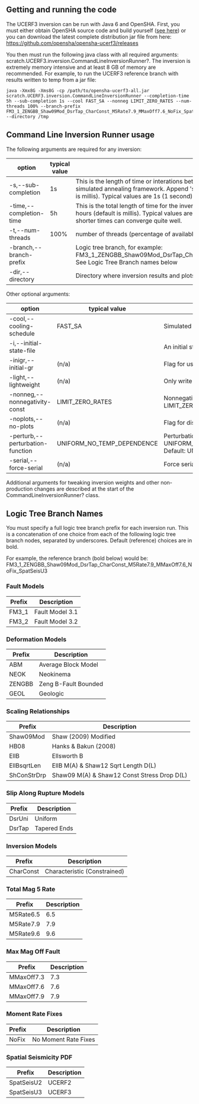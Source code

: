 ## Getting and running the code

The UCERF3 inversion can be run with Java 6 and OpenSHA. First, you must either obtain OpenSHA source code and build yourself ([see here](https://opensha.org/Developers)) or you can download the latest complete distribution jar file from here: ​https://github.com/opensha/opensha-ucerf3/releases

You then must run the following java class with all required arguments: scratch.UCERF3.inversion.CommandLineInversionRunner?. The inversion is extremely memory intensive and at least 8 GB of memory are recommended. For example, to run the UCERF3 reference branch with results written to temp from a jar file:

```
java -Xmx8G -Xms8G -cp /path/to/opensha-ucerf3-all.jar scratch.UCERF3.inversion.CommandLineInversionRunner --completion-time 5h --sub-completion 1s --cool FAST_SA --nonneg LIMIT_ZERO_RATES --num-threads 100% --branch-prefix FM3_1_ZENGBB_Shaw09Mod_DsrTap_CharConst_M5Rate7.9_MMaxOff7.6_NoFix_SpatSeisU3 --directory /tmp
```

## Command Line Inversion Runner usage

The following arguments are required for any inversion:

| option  | typical value  | description |
| --- | --- | --- |
| -s,--sub-completion | 1s | This is the length of time or interations between synchronization between threads in the parallel simulated annealing framework. Append 's' for secionds, 'm' for minutes, 'h' for hours (default is millis). Typical values are 1s (1 second) |
| -time,--completion-time | 5h | This is the total length of time for the inversion. Append 's' for secionds, 'm' for minutes, 'h' for hours (default is millis). Typical values are 5h (5 hours) to ensure good convergence, although shorter times can converge quite well. |
| -t,--num-threads | 100% | number of threads (percentage of available can also be specified, for example, '50%') |
| -branch,--branch-prefix |  | Logic tree branch, for example: FM3_1_ZENGBB_Shaw09Mod_DsrTap_CharConst_M5Rate7.9_MMaxOff7.6_NoFix_SpatSeisU3. See Logic Tree Branch names below |
| -dir,--directory |  | Directory where inversion results and plots should be written |

Other optional arguments:

| option  | typical value  | description |
| --- | --- | --- |
| -cool,--cooling-schedule | FAST_SA | Simulated annealing cooling schedule. One of: CLASSICAL_SA,FAST_SA,VERYFAST_SA,LINEAR. Default: FAST_SA |
| -i,--initial-state-file |  | An initial state for the inversion can be supplied (default is all zeros). It must have already had any waterlevel subtracted. |
| -inigr,--initial-gr | (n/a) | Flag for using a GR starting model. |
| -light,--lightweight | (n/a) | Only write out a bin file for the solution. Leave the rup set file if the prefix indicates run 0. |
| -nonneg,--nonnegativity-const | LIMIT_ZERO_RATES | Nonnegativity constraint. One of: TRY_ZERO_RATES_OFTEN,LIMIT_ZERO_RATES,PREVENT_ZERO _RATES. Default: LIMIT_ZERO_RATES |
| -noplots,--no-plots | (n/a) | Flag for disabling any post inversion plot generation. |
| -perturb,--perturbation-function | UNIFORM_NO_TEMP_DEPENDENCE | Perturbation function. One of: UNIFORM_NO_TEMP_DEPENDENCE,VARIABLE_NO_TEMP_DEPENDENCE,GAUSSIAN,TANGENT,POWER_LAW,EXPONENTIAL. Default: UNIFORM_NO_TEMP_DEPENDENCE |
| -serial,--force-serial | (n/a) | Force serial (classical) simulated annealing that doesn't use multiple threads. |

Additional arguments for tweaking inversion weights and other non-production changes are described at the start of the CommandLineInversionRunner? class.

## Logic Tree Branch Names

You must specify a full logic tree branch prefix for each inversion run. This is a concatenation of one choice from each of the following logic tree branch nodes, separated by underscores. Default (reference) choices are in bold.

For example, the reference branch (bold below) would be: FM3_1_ZENGBB_Shaw09Mod_DsrTap_CharConst_M5Rate7.9_MMaxOff7.6_NoFix_SpatSeisU3

### Fault Models

| Prefix  | Description |
| --- | --- |
| FM3_1 | Fault Model 3.1 |
| FM3_2 | Fault Model 3.2 |

### Deformation Models

| Prefix  | Description |
| --- | --- |
| ABM | Average Block Model |
| NEOK | Neokinema |
| ZENGBB | Zeng B-Fault Bounded |
| GEOL | Geologic |

### Scaling Relationships

| Prefix  | Description |
| --- | --- |
| Shaw09Mod | Shaw (2009) Modified |
| HB08 | Hanks & Bakun (2008) |
| EllB | Ellsworth B |
| EllBsqrtLen | EllB M(A) & Shaw12 Sqrt Length D(L) |
| ShConStrDrp | Shaw09 M(A) & Shaw12 Const Stress Drop D(L) |

### Slip Along Rupture Models

| Prefix  | Description |
| --- | --- |
| DsrUni | Uniform |
| DsrTap | Tapered Ends |

### Inversion Models

| Prefix  | Description |
| --- | --- |
| CharConst | Characteristic (Constrained) |

### Total Mag 5 Rate

| Prefix  | Description |
| --- | --- |
| M5Rate6.5 | 6.5 |
| M5Rate7.9 | 7.9 |
| M5Rate9.6 | 9.6 |

### Max Mag Off Fault

| Prefix  | Description |
| --- | --- |
| MMaxOff7.3 | 7.3 |
| MMaxOff7.6 | 7.6 |
| MMaxOff7.9 | 7.9 |

### Moment Rate Fixes

| Prefix  | Description |
| --- | --- |
| NoFix | No Moment Rate Fixes |

### Spatial Seismicity PDF

| Prefix  | Description |
| --- | --- |
| SpatSeisU2 | UCERF2 |
| SpatSeisU3 | UCERF3 |